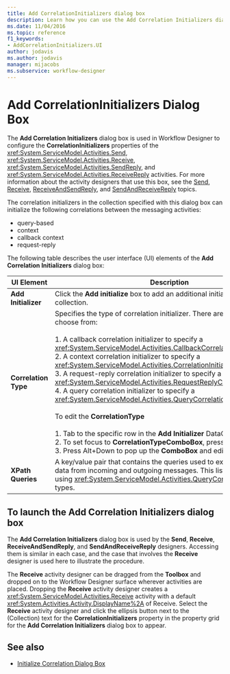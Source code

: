 ```yaml
---
title: Add CorrelationInitializers dialog box
description: Learn how you can use the Add Correlation Initializers dialog box in Workflow Designer to configure the CorrelationInitializers properties of the Send, Receive, and SendReply activities.
ms.date: 11/04/2016
ms.topic: reference
f1_keywords:
- AddCorrelationInitializers.UI
author: jodavis
ms.author: jodavis
manager: mijacobs
ms.subservice: workflow-designer
---
```

# Add CorrelationInitializers Dialog Box

The **Add Correlation Initializers** dialog box is used in Workflow Designer to configure the **CorrelationInitializers** properties of the <xref:System.ServiceModel.Activities.Send>, <xref:System.ServiceModel.Activities.Receive>, <xref:System.ServiceModel.Activities.SendReply>, and <xref:System.ServiceModel.Activities.ReceiveReply> activities. For more information about the activity designers that use this box, see the [Send](../workflow-designer/send-activity-designer.md), [Receive](../workflow-designer/receive-activity-designer.md), [ReceiveAndSendReply](../workflow-designer/receiveandsendreply-template-designer.md), and [SendAndReceiveReply](../workflow-designer/sendandreceivereply-template-designer.md) topics.

The correlation initializers in the collection specified with this dialog box can initialize the following correlations between the messaging activities:

- query-based
- context
- callback context
- request-reply

The following table describes the user interface (UI) elements of the **Add Correlation Initializers** dialog box:

|UI Element|Description|
|-|-----------------|
|**Add Initializer**|Click the **Add initialize** box to add an additional initializer to the collection.|
|**Correlation Type**|Specifies the type of correlation initializer. There are four types to choose from:<br /><br /> 1. A callback correlation initializer to specify a <xref:System.ServiceModel.Activities.CallbackCorrelationInitializer>.<br />2. A context correlation initializer to specify a <xref:System.ServiceModel.Activities.CorrelationInitializer>.<br />3. A request-reply correlation initializer to specify a <xref:System.ServiceModel.Activities.RequestReplyCorrelationInitializer>.<br />4. A query correlation initializer to specify a <xref:System.ServiceModel.Activities.QueryCorrelationInitializer>.<br /><br /> To edit the **CorrelationType**<br /><br /> 1. Tab to the specific row in the **Add Initializer** DataGrid.<br />2. To set focus to **CorrelationTypeComboBox**, press **Ctrl**+**Tab**.<br />3. Press Alt+Down to pop up the **ComboBox** and edit it.|
|**XPath Queries**|A key/value pair that contains the queries used to extract correlation data from incoming and outgoing messages. This list is only valid when using <xref:System.ServiceModel.Activities.QueryCorrelationInitializer> types.|

## To launch the Add Correlation Initializers dialog box

 The **Add Correlation Initializers** dialog box is used by the **Send**, **Receive**, **ReceiveAndSendReply**, and **SendAndReceiveReply** designers. Accessing them is similar in each case, and the case that involves the **Receive** designer is used here to illustrate the procedure.

 The **Receive** activity designer can be dragged from the **Toolbox** and dropped on to the Workflow Designer surface wherever activities are placed. Dropping the **Receive** activity designer creates a <xref:System.ServiceModel.Activities.Receive> activity with a default <xref:System.Activities.Activity.DisplayName%2A> of Receive. Select the **Receive** activity designer and click the ellipsis button next to the (Collection) text for the **CorrelationInitializers** property in the property grid for the **Add Correlation Initializers** dialog box to appear.

## See also

- [Initialize Correlation Dialog Box](../workflow-designer/initialize-correlation-dialog-box.md)
